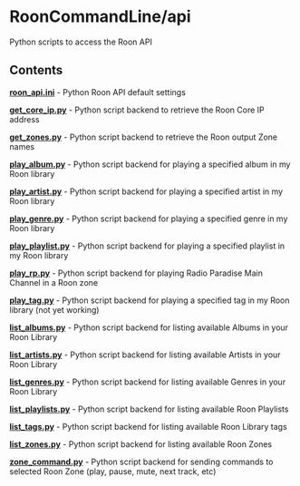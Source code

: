 RoonCommandLine/api
===================

Python scripts to access the Roon API

Contents
--------

[**roon_api.ini**](RoonCommandLine/api/roon_api.ini) - Python Roon API default settings

[**get_core_ip.py**](RoonCommandLine/api/get_core_ip.py) - Python script backend to retrieve the Roon Core IP address

[**get_zones.py**](RoonCommandLine/api/get_zones.py) - Python script backend to retrieve the Roon output Zone names

[**play_album.py**](RoonCommandLine/api/play_album.py) - Python script backend for playing a specified album in my Roon library

[**play_artist.py**](RoonCommandLine/api/play_artist.py) - Python script backend for playing a specified artist in my Roon library

[**play_genre.py**](RoonCommandLine/api/play_genre.py) - Python script backend for playing a specified genre in my Roon library

[**play_playlist.py**](RoonCommandLine/api/play_playlist.py) - Python script backend for playing a specified playlist in my Roon library

[**play_rp.py**](RoonCommandLine/api/play_rp.py) - Python script backend for playing Radio Paradise Main Channel in a Roon zone

[**play_tag.py**](RoonCommandLine/api/play_tag.py) - Python script backend for playing a specified tag in my Roon library (not yet working)

[**list_albums.py**](RoonCommandLine/api/list_albums.py) - Python script backend for listing available Albums in your Roon Library

[**list_artists.py**](RoonCommandLine/api/list_artists.py) - Python script backend for listing available Artists in your Roon Library

[**list_genres.py**](RoonCommandLine/api/list_genres.py) - Python script backend for listing available Genres in your Roon Library

[**list_playlists.py**](RoonCommandLine/api/list_playlists.py) - Python script backend for listing available Roon Playlists

[**list_tags.py**](RoonCommandLine/api/list_tags.py) - Python script backend for listing available Roon Library tags

[**list_zones.py**](RoonCommandLine/api/list_zones.py) - Python script backend for listing available Roon Zones

[**zone_command.py**](RoonCommandLine/api/zone_command.py) - Python script backend for sending commands to selected Roon Zone (play, pause, mute, next track, etc)

